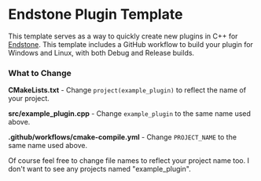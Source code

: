 # Endstone Plugin Template

This template serves as a way to quickly create new plugins in C++ for [Endstone](https://endstone.dev).
This template includes a GitHub workflow to build your plugin for Windows and Linux, with both Debug and Release builds.

### What to Change
**CMakeLists.txt** - Change `project(example_plugin)` to reflect the name of your project.

**src/example_plugin.cpp** - Change `example_plugin` to the same name used above.

**.github/workflows/cmake-compile.yml** - Change `PROJECT_NAME` to the same name used above.


Of course feel free to change file names to reflect your project name too. I don't want to see any projects named "example_plugin".